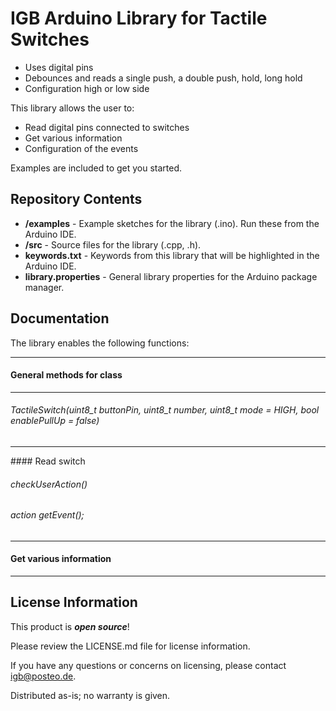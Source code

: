 IGB Arduino Library for Tactile Switches
================================================

* Uses digital pins
* Debounces and reads a single push, a double push, hold, long hold
* Configuration high or low side

This library allows the user to:
* Read digital pins connected to switches
* Get various information
* Configuration of the events

Examples are included to get you started.

Repository Contents
-------------------

* **/examples** - Example sketches for the library (.ino). Run these from the Arduino IDE. 
* **/src** - Source files for the library (.cpp, .h).
* **keywords.txt** - Keywords from this library that will be highlighted in the Arduino IDE. 
* **library.properties** - General library properties for the Arduino package manager. 

Documentation
--------------
The library enables the following functions:
<hr>

#### General methods for class
<hr>

###### TactileSwitch(uint8_t buttonPin, uint8_t number, uint8_t mode = HIGH, bool enablePullUp = false)
<hr>
#### Read switch

###### checkUserAction()
###### action getEvent();
	
<hr>

#### Get various information
<hr>


License Information
-------------------

This product is _**open source**_! 

Please review the LICENSE.md file for license information. 

If you have any questions or concerns on licensing, please contact igb@posteo.de.

Distributed as-is; no warranty is given.
